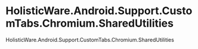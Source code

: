 # HolisticWare.Android.Support.CustomTabs.Chromium.SharedUtilities
HolisticWare.Android.Support.CustomTabs.Chromium.SharedUtilities
